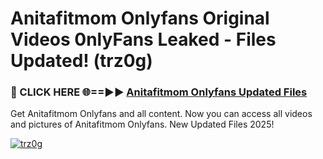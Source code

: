 # Anitafitmom Onlyfans Original Videos 0nlyFans Leaked - Files Updated! (trz0g)

<h3>🔴 CLICK HERE 🌐==►► <a href="https://tinyurl.com/ehrbuxhb" rel="nofollow">Anitafitmom Onlyfans Updated Files</a></h3>

Get Anitafitmom Onlyfans and all content. Now you can access all videos and pictures of Anitafitmom Onlyfans. New Updated Files 2025!

[![trz0g](https://i.imgur.com/lVYEuWS.gif)](https://tinyurl.com/ehrbuxhb)
